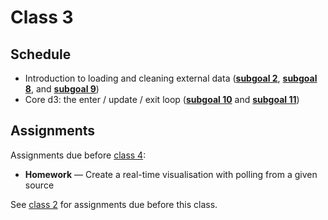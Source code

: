 # Class 3

## Schedule

*   Introduction to loading and cleaning external data
    ([**subgoal 2**][sg-2], [**subgoal 8**][sg-8], and [**subgoal 9**][sg-9])
*   Core d3: the enter / update / exit loop
    ([**subgoal 10**][sg-10] and [**subgoal 11**][sg-11])

## Assignments

Assignments due before [class 4][c4]:

*   **Homework** — Create a real-time visualisation with polling from a given
    source

See [class 2][c2] for assignments due before this class.

[c2]: class-2.md#assignments

[c4]: class-4.md

[sg-2]: https://github.com/cmda-fe3/course-17-18#subgoal-2

[sg-8]: https://github.com/cmda-fe3/course-17-18#subgoal-8

[sg-9]: https://github.com/cmda-fe3/course-17-18#subgoal-9

[sg-10]: https://github.com/cmda-fe3/course-17-18#subgoal-10

[sg-11]: https://github.com/cmda-fe3/course-17-18#subgoal-11
